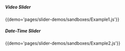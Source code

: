 ##### Video Slider
{{demo='pages/slider-demos/sandboxes/Example1.js'}}

##### Date-Time Slider
{{demo='pages/slider-demos/sandboxes/Example2.js'}}
